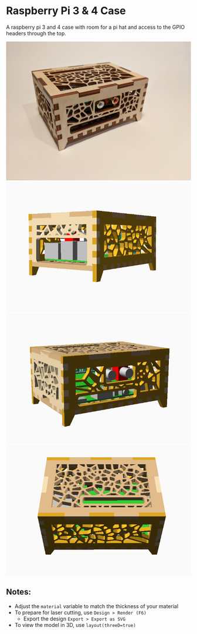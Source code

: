 # Raspberry Pi 3 & 4 Case
A raspberry pi 3 and 4 case with room for a pi hat and access to the GPIO headers through the top.

<img width="600" src="./pi_4_back.jpg">

<img width="600" src="./pi4_case_front.png">

<img width="600" src="./pi4_case_back.png">

<img width="600" src="./pi4_case_top.png">

## Notes:
* Adjust the `material` variable to match the thickness of your material
* To prepare for laser cutting, use `Design > Render (F6)`
  * Export the design `Export > Export as SVG`
* To view the model in 3D, use `layout(threeD=true)`
